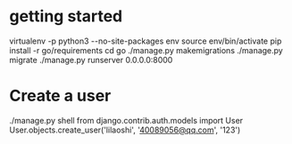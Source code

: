 
# getting started

virtualenv -p python3  --no-site-packages env
source env/bin/activate
pip install -r go/requirements
cd go
./manage.py makemigrations
./manage.py migrate
./manage.py runserver 0.0.0.0:8000


# Create a user

./manage.py shell
from django.contrib.auth.models import User
User.objects.create_user('lilaoshi', '40089056@qq.com', '123')

